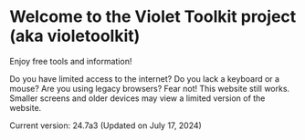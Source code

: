 # Welcome to the Violet Toolkit project (aka violetoolkit)
Enjoy free tools and information!

Do you have limited access to the internet?
Do you lack a keyboard or a mouse?
Are you using legacy browsers? Fear not! This website still works.
Smaller screens and older devices may view a limited version of the website.

Current version: 24.7a3 (Updated on July 17, 2024)
